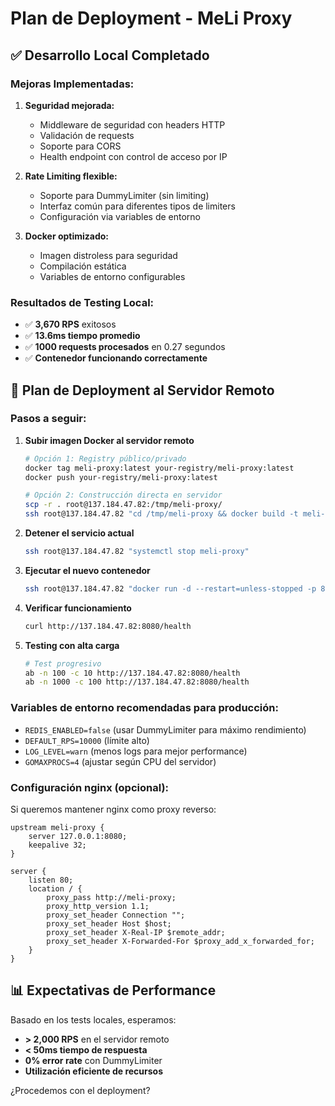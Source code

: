 # Plan de Deployment - MeLi Proxy

## ✅ Desarrollo Local Completado

### Mejoras Implementadas:
1. **Seguridad mejorada:**
   - Middleware de seguridad con headers HTTP
   - Validación de requests
   - Soporte para CORS
   - Health endpoint con control de acceso por IP

2. **Rate Limiting flexible:**
   - Soporte para DummyLimiter (sin limiting)
   - Interfaz común para diferentes tipos de limiters
   - Configuración via variables de entorno

3. **Docker optimizado:**
   - Imagen distroless para seguridad
   - Compilación estática
   - Variables de entorno configurables

### Resultados de Testing Local:
- ✅ **3,670 RPS** exitosos
- ✅ **13.6ms tiempo promedio** 
- ✅ **1000 requests procesados** en 0.27 segundos
- ✅ **Contenedor funcionando correctamente**

## 🚀 Plan de Deployment al Servidor Remoto

### Pasos a seguir:

1. **Subir imagen Docker al servidor remoto**
   ```bash
   # Opción 1: Registry público/privado
   docker tag meli-proxy:latest your-registry/meli-proxy:latest
   docker push your-registry/meli-proxy:latest
   
   # Opción 2: Construcción directa en servidor
   scp -r . root@137.184.47.82:/tmp/meli-proxy/
   ssh root@137.184.47.82 "cd /tmp/meli-proxy && docker build -t meli-proxy:latest ."
   ```

2. **Detener el servicio actual**
   ```bash
   ssh root@137.184.47.82 "systemctl stop meli-proxy"
   ```

3. **Ejecutar el nuevo contenedor**
   ```bash
   ssh root@137.184.47.82 "docker run -d --restart=unless-stopped -p 8080:8080 --name meli-proxy-prod -e REDIS_ENABLED=false -e DEFAULT_RPS=10000 meli-proxy:latest"
   ```

4. **Verificar funcionamiento**
   ```bash
   curl http://137.184.47.82:8080/health
   ```

5. **Testing con alta carga**
   ```bash
   # Test progresivo
   ab -n 100 -c 10 http://137.184.47.82:8080/health
   ab -n 1000 -c 100 http://137.184.47.82:8080/health
   ```

### Variables de entorno recomendadas para producción:
- `REDIS_ENABLED=false` (usar DummyLimiter para máximo rendimiento)
- `DEFAULT_RPS=10000` (límite alto)
- `LOG_LEVEL=warn` (menos logs para mejor performance)
- `GOMAXPROCS=4` (ajustar según CPU del servidor)

### Configuración nginx (opcional):
Si queremos mantener nginx como proxy reverso:
```nginx
upstream meli-proxy {
    server 127.0.0.1:8080;
    keepalive 32;
}

server {
    listen 80;
    location / {
        proxy_pass http://meli-proxy;
        proxy_http_version 1.1;
        proxy_set_header Connection "";
        proxy_set_header Host $host;
        proxy_set_header X-Real-IP $remote_addr;
        proxy_set_header X-Forwarded-For $proxy_add_x_forwarded_for;
    }
}
```

## 📊 Expectativas de Performance

Basado en los tests locales, esperamos:
- **> 2,000 RPS** en el servidor remoto
- **< 50ms tiempo de respuesta**
- **0% error rate** con DummyLimiter
- **Utilización eficiente de recursos**

¿Procedemos con el deployment?
